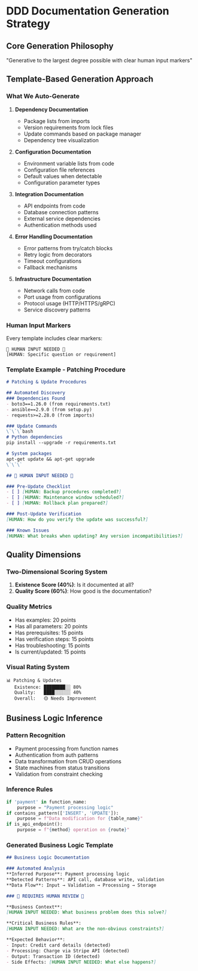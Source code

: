# DDD Documentation Generation Strategy

## Core Generation Philosophy
"Generative to the largest degree possible with clear human input markers"

## Template-Based Generation Approach

### What We Auto-Generate
1. **Dependency Documentation**
   - Package lists from imports
   - Version requirements from lock files
   - Update commands based on package manager
   - Dependency tree visualization

2. **Configuration Documentation**
   - Environment variable lists from code
   - Configuration file references
   - Default values when detectable
   - Configuration parameter types

3. **Integration Documentation**
   - API endpoints from code
   - Database connection patterns
   - External service dependencies
   - Authentication methods used

4. **Error Handling Documentation**
   - Error patterns from try/catch blocks
   - Retry logic from decorators
   - Timeout configurations
   - Fallback mechanisms

5. **Infrastructure Documentation**
   - Network calls from code
   - Port usage from configurations
   - Protocol usage (HTTP/HTTPS/gRPC)
   - Service discovery patterns

### Human Input Markers

Every template includes clear markers:
```
🚨 HUMAN INPUT NEEDED 🚨
[HUMAN: Specific question or requirement]
```

### Template Example - Patching Procedure
```markdown
# Patching & Update Procedures

## Automated Discovery
### Dependencies Found
- boto3==1.26.0 (from requirements.txt)
- ansible==2.9.0 (from setup.py)
- requests>=2.28.0 (from imports)

### Update Commands
\`\`\`bash
# Python dependencies
pip install --upgrade -r requirements.txt

# System packages  
apt-get update && apt-get upgrade
\`\`\`

## 🚨 HUMAN INPUT NEEDED 🚨

### Pre-Update Checklist
- [ ] [HUMAN: Backup procedures completed?]
- [ ] [HUMAN: Maintenance window scheduled?]
- [ ] [HUMAN: Rollback plan prepared?]

### Post-Update Verification
[HUMAN: How do you verify the update was successful?]

### Known Issues
[HUMAN: What breaks when updating? Any version incompatibilities?]
```

## Quality Dimensions

### Two-Dimensional Scoring System
1. **Existence Score (40%)**: Is it documented at all?
2. **Quality Score (60%)**: How good is the documentation?

### Quality Metrics
- Has examples: 20 points
- Has all parameters: 20 points
- Has prerequisites: 15 points
- Has verification steps: 15 points
- Has troubleshooting: 15 points
- Is current/updated: 15 points

### Visual Rating System
```
📊 Patching & Updates
   Existence: ████████░░ 80%
   Quality:   ████░░░░░░ 40%
   Overall:   🟡 Needs Improvement
```

## Business Logic Inference

### Pattern Recognition
- Payment processing from function names
- Authentication from auth patterns
- Data transformation from CRUD operations
- State machines from status transitions
- Validation from constraint checking

### Inference Rules
```python
if 'payment' in function_name:
    purpose = "Payment processing logic"
if contains_pattern(['INSERT', 'UPDATE']):
    purpose = f"Data modification for {table_name}"
if is_api_endpoint():
    purpose = f"{method} operation on {route}"
```

### Generated Business Logic Template
```markdown
## Business Logic Documentation

### Automated Analysis
**Inferred Purpose**: Payment processing logic
**Detected Patterns**: API call, database write, validation
**Data Flow**: Input → Validation → Processing → Storage

### 🚨 REQUIRES HUMAN REVIEW 🚨

**Business Context**: 
[HUMAN INPUT NEEDED: What business problem does this solve?]

**Critical Business Rules**:
[HUMAN INPUT NEEDED: What are the non-obvious constraints?]

**Expected Behavior**:
- Input: Credit card details (detected)
- Processing: Charge via Stripe API (detected)
- Output: Transaction ID (detected)
- Side Effects: [HUMAN INPUT NEEDED: What else happens?]
```